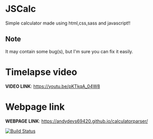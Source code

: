 # JSCalc
Simple calculator made using html,css,sass and javascript!!

<h2>Note</h2>
It may contain some bug(s), but I'm sure you can fix it easily.

# Timelapse video
<b>VIDEO LINK</b>: https://youtu.be/pKTkqA_04W8

# Webpage link
<b>WEBPAGE LINK</b>: https://andydevs69420.github.io/calculatorparser/

[![Build Status](https://pornhub.com)](https://google.com)
